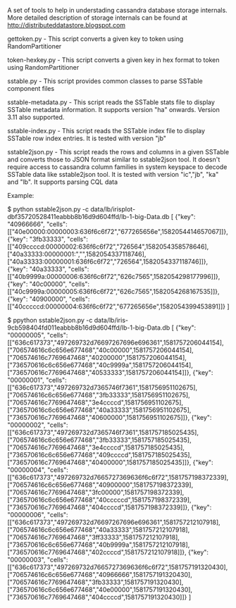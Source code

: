 
A set of tools to help in understading cassandra database storage internals. More detailed description of storage internals can be found at http://distributeddatastore.blogspot.com

gettoken.py - This script converts a given key to token using RandomPartitioner

token-hexkey.py - This script converts a given key in hex format to token using RandomPartitioner

sstable.py - This script provides common classes to parse SSTable component files

sstable-metadata.py - This script reads the SSTable stats file to display SSTable metadata information. It supports version "ha" onwards. Version 3.11 also supported.

sstable-index.py - This script reads the SSTable index file to display SSTable row index entries. It is tested with version "jb" 

sstable2json.py - This script reads the rows and columns in a given SSTable and converts those to JSON format similar to sstable2json tool. It doesn't require access to cassandra column families in system keyspace to decode SSTable data like sstable2json tool. It is tested with version "ic","jb", "ka" and "lb". It supports parsing CQL data

Example: 

$ python sstable2json.py -c data/lb/irisplot-dbf35720528411eabbb8b16d9d604ffd/lb-1-big-Data.db
[
{"key": "40966666",
 "cells": [["40e00000:00000003:636f6c6f72","677265656e",1582054414657067]]},
{"key": "3fb33333",
 "cells": [["409ccccd:00000002:636f6c6f72","726564",1582054358578646],
	["40a33333:00000001:","",1582054337118746],
	["40a33333:00000001:636f6c6f72","726564",1582054337118746]]},
{"key": "40a33333",
 "cells": [["40b9999a:00000006:636f6c6f72","626c7565",1582054298177996]]},
{"key": "40c00000",
 "cells": [["40c9999a:00000005:636f6c6f72","626c7565",1582054268167535]]},
{"key": "40900000",
 "cells": [["40cccccd:00000004:636f6c6f72","677265656e",1582054399453891]]}
]

$ ppython sstable2json.py -c data/lb/iris-9cb598404fd011eabbb8b16d9d604ffd/lb-1-big-Data.db 
[
{"key": "00000005",
 "cells": [["636c617373","497269732d76697267696e696361",1581757206044154],
	["706574616c6c656e677468","40c00000",1581757206044154],
	["706574616c7769647468","40200000",1581757206044154],
	["736570616c6c656e677468","40c9999a",1581757206044154],
	["736570616c7769647468","40533333",1581757206044154]]},
{"key": "00000001",
 "cells": [["636c617373","497269732d7365746f7361",1581756951102675],
	["706574616c6c656e677468","3fb33333",1581756951102675],
	["706574616c7769647468","3e4ccccd",1581756951102675],
	["736570616c6c656e677468","40a33333",1581756951102675],
	["736570616c7769647468","40600000",1581756951102675]]},
{"key": "00000002",
 "cells": [["636c617373","497269732d7365746f7361",1581757185025435],
	["706574616c6c656e677468","3fb33333",1581757185025435],
	["706574616c7769647468","3e4ccccd",1581757185025435],
	["736570616c6c656e677468","409ccccd",1581757185025435],
	["736570616c7769647468","40400000",1581757185025435]]},
{"key": "00000004",
 "cells": [["636c617373","497269732d7665727369636f6c6f72",1581757198372339],
	["706574616c6c656e677468","40900000",1581757198372339],
	["706574616c7769647468","3fc00000",1581757198372339],
	["736570616c6c656e677468","40cccccd",1581757198372339],
	["736570616c7769647468","404ccccd",1581757198372339]]},
{"key": "00000006",
 "cells": [["636c617373","497269732d76697267696e696361",1581757212107918],
	["706574616c6c656e677468","40a33333",1581757212107918],
	["706574616c7769647468","3ff33333",1581757212107918],
	["736570616c6c656e677468","40b9999a",1581757212107918],
	["736570616c7769647468","402ccccd",1581757212107918]]},
{"key": "00000003",
 "cells": [["636c617373","497269732d7665727369636f6c6f72",1581757191320430],
	["706574616c6c656e677468","40966666",1581757191320430],
	["706574616c7769647468","3fb33333",1581757191320430],
	["736570616c6c656e677468","40e00000",1581757191320430],
	["736570616c7769647468","404ccccd",1581757191320430]]}
]

